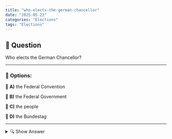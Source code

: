 ```yaml
---
title: "who-elects-the-german-chancellor"
date: "2025-05-23"
categories: "Elections"
tags: "Elections"
---
```


## 📌 **Question**

Who elects the German Chancellor?



---

### 📝 **Options:**

🔘 **A)** the Federal Convention

🔘 **B)** the Federal Government

🔘 **C)** the people

🔘 **D)** the Bundestag

---

<details>
  <summary>🔍 Show Answer</summary>

  <p>
💡  <b>Correct Answer:</b>  d
  </p>
  <p>
    📖<b>Explanation:</b>
    
  </p>
</details>
